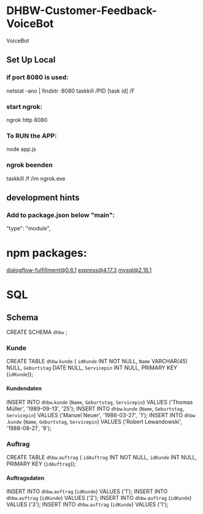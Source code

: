 # DHBW-Customer-Feedback-VoiceBot

VoiceBot

## Set Up Local

### if port 8080 is used:

netstat -ano | findstr :8080 taskkill /PID [task id] /F

### start ngrok:

ngrok http 8080

### To RUN the APP:

node app.js

### ngrok beenden

taskkill /f /im ngrok.exe

## development hints

### Add to package.json below "main":

"type": "module",

# npm packages:

dialogflow-fulfillment@0.6.1 express@4.17.3 mysql@2.18.1

# SQL

## Schema

CREATE SCHEMA `dhbw` ;

### Kunde

CREATE TABLE `dhbw`.`kunde` (
`idKunde` INT NOT NULL,
`Name` VARCHAR(45) NULL,
`Geburtstag` DATE NULL,
`Servicepin` INT NULL, PRIMARY KEY (`idKunde`));

#### Kundendaten

INSERT INTO `dhbw`.`kunde` (`Name`, `Geburtstag`, `Servicepin`) VALUES ('Thomas Müller', '1989-09-13', '25'); INSERT
INTO `dhbw`.`kunde` (`Name`, `Geburtstag`, `Servicepin`) VALUES ('Manuel Neuer', '1986-03-27', '1'); INSERT INTO `dhbw`
.`kunde` (`Name`, `Geburtstag`, `Servicepin`) VALUES ('Robert Lewandowski', '1988-08-21', '9');

### Auftrag

CREATE TABLE `dhbw`.`auftrag` (
`idAuftrag` INT NOT NULL,
`idKunde` INT NULL, PRIMARY KEY (`idAuftrag`));

#### Auftragsdaten

INSERT INTO `dhbw`.`auftrag` (`idKunde`) VALUES ('1'); INSERT INTO `dhbw`.`auftrag` (`idKunde`) VALUES ('2'); INSERT
INTO `dhbw`.`auftrag` (`idKunde`) VALUES ('3'); INSERT INTO `dhbw`.`auftrag` (`idKunde`) VALUES ('1');





